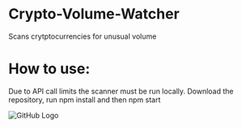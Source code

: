 # Crypto-Volume-Watcher
Scans crytptocurrencies for unusual volume

# How to use:

Due to API call limits the scanner must be run locally. Download the repository, run npm install and then npm start

![GitHub Logo](/images/example.png)

